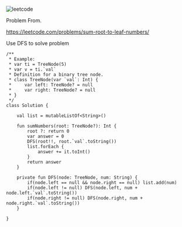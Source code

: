 ![leetcode](https://user-images.githubusercontent.com/77060863/224906538-2e51d357-5a35-413f-bd63-ed972aeb5072.PNG)

Problem From.

https://leetcode.com/problems/sum-root-to-leaf-numbers/

Use DFS to solve problem

```
/**
 * Example:
 * var ti = TreeNode(5)
 * var v = ti.`val`
 * Definition for a binary tree node.
 * class TreeNode(var `val`: Int) {
 *     var left: TreeNode? = null
 *     var right: TreeNode? = null
 * }
 */
class Solution {
    
    val list = mutableListOf<String>()
    
    fun sumNumbers(root: TreeNode?): Int {
        root ?: return 0
        var answer = 0
        DFS(root!!, root.`val`.toString())
        list.forEach {
            answer += it.toInt()
        }
        return answer
    }
    
    private fun DFS(node: TreeNode, num: String) {
        if(node.left == null && node.right == null) list.add(num)
        if(node.left != null) DFS(node.left, num + node.left.`val`.toString())
        if(node.right != null) DFS(node.right, num + node.right.`val`.toString())
    }
    
}
```
